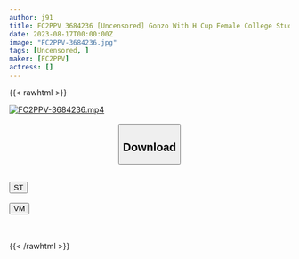 ```yaml
---
author: j91
title: FC2PPV 3684236 [Uncensored] Gonzo With H Cup Female College Student! Pichipichi Skin And Plump Breasts♡Lastly, A Large Amount Of Vaginal Cum Shot At The Missionary Position While Looking At The Cute Face♡
date: 2023-08-17T00:00:00Z
image: "FC2PPV-3684236.jpg"
tags: [Uncensored, ]
maker: [FC2PPV]
actress: []
---
```



{{< rawhtml >}}

<div class="video" data-videoid="Bev2lV0ag1s2Z2">
    <a href="javascript:;">
        <img src="https://my.j91.asia/posts/FC2PPV-3684236/FC2PPV-3684236.jpg" width="WIDTH" height="HEIGHT" alt="FC2PPV-3684236.mp4" loading="lazy">
    </a>
</div>

<script type="text/javascript" src="https://j91.asia/asset/on-demand-st.js"></script>

<br>
  <link rel="stylesheet" href="https://j91.asia/asset/bs5.css">
  
  <center>
  <button class="btn btn-primary" type="button" data-bs-toggle="collapse" data-bs-target=".multi-collapse" aria-expanded="false" aria-controls="multiCollapseExample1 multiCollapseExample2"><h2>Download</h2></button></center>
</p>
<div class="row">
  <div class="col">
    <div class="collapse multi-collapse" id="multiCollapseExample1">
      <div class="card card-body">
	      	      <br>
<div class="buttons">  
<a href="https://streamtape.to/v/Bev2lV0ag1s2Z2"><button class="btn-hover color-3"><i class="fa fa-download"></i> ST</button></a></div>
    </div>
  </div>
</div>
  <div class="col">
    <div class="collapse multi-collapse" id="multiCollapseExample2">
      <div class="card card-body">
	      <br>
<div class="buttons">
    <a href="https://vidmoly.to/h6nuvuma9ab7.html"><button class="btn-hover color-9"><i class="fa fa-download"></i> VM</button></a></div>
<br><br>
      </div>
    </div>
  </div>
</div>

{{< /rawhtml >}}